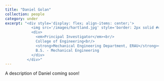 ```yaml
---
title: "Daniel Golan"
collection: people
category: under
excerpt: "<div style='display: flex; align-items: center;'>
            <img src='/images/hartland.jpg' style='border: 2px solid #ccc; border-radius: 10px; width: 25%; margin-right: 1rem;'>
            <div>
              <em>Principal Investigator</em><br/>
              College of Engineering<br/>
              <strong>Mechanical Engineering Department, ERAU</strong><br/>
              B.S. - Mechanical Engineering
            </div>
          </div>"
---
```


A description of Daniel coming soon!
